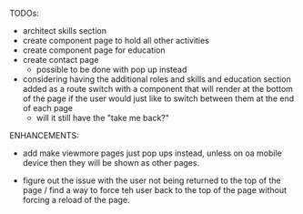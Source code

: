 TODOs: 
- architect skills section 
- create component page to hold all other activities 
- create component page for education 
- create contact page 
    - possible to be done with pop up instead 
- considering having the additional roles and skills and education section added as a route switch with a component that will render at the bottom of the page if the user would just like to switch between them at the end of each page 
    - will it still have the "take me back?" 

ENHANCEMENTS: 
- add make viewmore pages just pop ups instead, unless on oa mobile device then they will be shown as other pages. 

- figure out the issue with the user not being returned to the top of the page / find a way to force teh user back to the top of the page without forcing a reload of the page. 